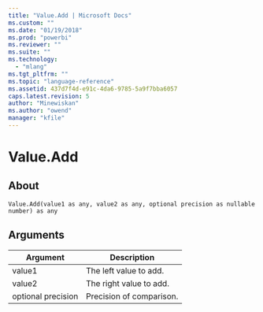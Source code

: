 ```yaml
---
title: "Value.Add | Microsoft Docs"
ms.custom: ""
ms.date: "01/19/2018"
ms.prod: "powerbi"
ms.reviewer: ""
ms.suite: ""
ms.technology: 
  - "mlang"
ms.tgt_pltfrm: ""
ms.topic: "language-reference"
ms.assetid: 437d7f4d-e91c-4da6-9785-5a9f7bba6057
caps.latest.revision: 5
author: "Minewiskan"
ms.author: "owend"
manager: "kfile"
---
```

# Value.Add

  
## About  
  
```  
Value.Add(value1 as any, value2 as any, optional precision as nullable number) as any  
```  
  
## Arguments  
  
|Argument|Description|  
|------------|---------------|  
|value1|The left value to add.|  
|value2|The right value to add.|  
|optional precision|Precision of comparison.|  
  
